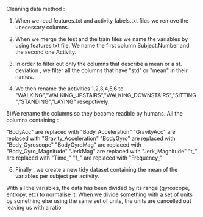 Cleaning data method : 

1) When we read features.txt and activity_labels.txt files we remove the unecessary columns.
2) When we merge the test and the train files we name the variables by using features.txt file. We name the first column Subject.Number and the second one Activity.

3) In order to filter out only the columns that  describe a mean or a st. deviation , we filter all the columns that have "std" or "mean" in their names.
4) We then rename the activities 1,2,3,4,5,6 to
"WALKING","WALKING_UPSTAIRS","WALKING_DOWNSTAIRS","SITTING","STANDING","LAYING" resepctively.

5)We rename the columns so they become readble by humans. All the columns containing :

"BodyAcc" are replaced with "Body_Acceleration"
"GravityAcc" are replaced with "Gravity_Acceleration"
"BodyGyro" are replaced with "Body_Gyroscope"
"BodyGyroMag" are replaced with "Body_Gyro_Magnitude"
"JerkMag" are replaced with "Jerk_Magnitude"
"t_" are replaced with "Time_"
"f_" are replaced with "Frequency_"

6) Finally , we create a new tidy dataset containing the mean of the variables per subject per activity. 


With all the variables, the data has been divided by its range (gyroscope, entropy, etc) to normalise it. When we divide something with a set of units by something else using the same set of units, the units are cancelled out leaving us with a ratio

